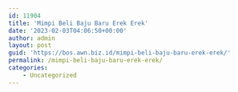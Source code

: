 ```yaml
---
id: 11904
title: 'Mimpi Beli Baju Baru Erek Erek'
date: '2023-02-03T04:06:50+00:00'
author: admin
layout: post
guid: 'https://bos.awn.biz.id/mimpi-beli-baju-baru-erek-erek/'
permalink: /mimpi-beli-baju-baru-erek-erek/
categories:
    - Uncategorized
---
```


